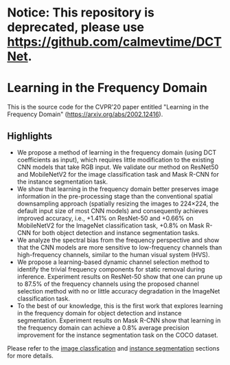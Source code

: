 # Notice: This repository is deprecated, please use https://github.com/calmevtime/DCTNet.

# Learning in the Frequency Domain


This is the source code for the CVPR'20 paper entitled "Learning in the Frequency Domain" (https://arxiv.org/abs/2002.12416).

## Highlights
* We propose a method of learning in the frequency domain (using DCT coefficients as input), which requires little modification to the existing CNN models that take RGB input. We validate our method on ResNet50 and MobileNetV2 for the image classification task and Mask R-CNN for the instance segmentation task.
* We show that learning in the frequency domain better preserves image information in the pre-processing stage than the conventional spatial downsampling approach (spatially resizing the images to 224×224, the default input size of most CNN models) and consequently achieves improved accuracy, i.e., +1.41% on ResNet-50 and +0.66% on MobileNetV2 for the ImageNet classification task, +0.8% on Mask R-CNN for both object detection and instance segmentation tasks.
* We analyze the spectral bias from the frequency perspective and show that the CNN models are more sensitive to low-frequency channels than high-frequency channels, similar to the human visual system (HVS).
* We propose a learning-based dynamic channel selection method to identify the trivial frequency components for static removal during inference. Experiment results on ResNet-50 show that one can prune up to 87.5% of the frequency channels using the proposed channel selection method with no or little accuracy degradation in the ImageNet classification task.
* To the best of our knowledge, this is the first work that explores learning in the frequency domain for object detection and instance segmentation. Experiment results on Mask R-CNN show that learning in the frequency domain can achieve a 0.8% average precision improvement for the instance segmentation task on the COCO dataset.

Please refer to the [image classfication](classification) and [instance segmentation](segmentation) sections for more details.
